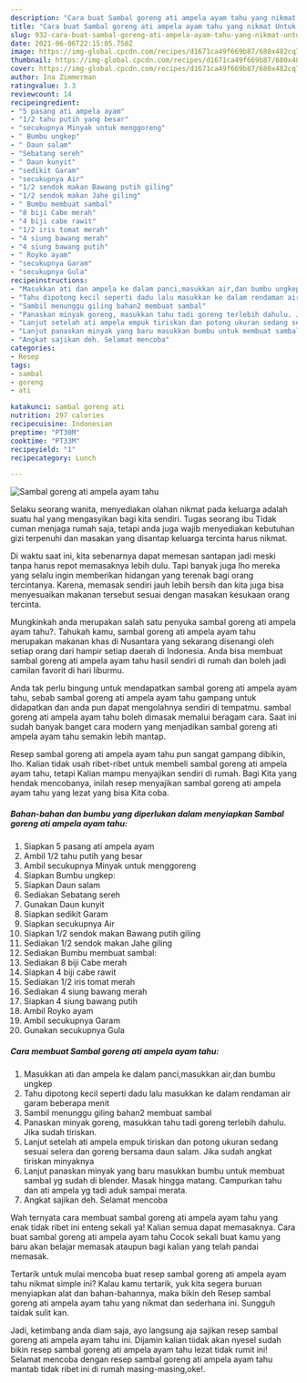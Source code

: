 ```yaml
---
description: "Cara buat Sambal goreng ati ampela ayam tahu yang nikmat Untuk Jualan"
title: "Cara buat Sambal goreng ati ampela ayam tahu yang nikmat Untuk Jualan"
slug: 932-cara-buat-sambal-goreng-ati-ampela-ayam-tahu-yang-nikmat-untuk-jualan
date: 2021-06-06T22:15:05.750Z
image: https://img-global.cpcdn.com/recipes/d1671ca49f669b87/680x482cq70/sambal-goreng-ati-ampela-ayam-tahu-foto-resep-utama.jpg
thumbnail: https://img-global.cpcdn.com/recipes/d1671ca49f669b87/680x482cq70/sambal-goreng-ati-ampela-ayam-tahu-foto-resep-utama.jpg
cover: https://img-global.cpcdn.com/recipes/d1671ca49f669b87/680x482cq70/sambal-goreng-ati-ampela-ayam-tahu-foto-resep-utama.jpg
author: Ina Zimmerman
ratingvalue: 3.3
reviewcount: 14
recipeingredient:
- "5 pasang ati ampela ayam"
- "1/2 tahu putih yang besar"
- "secukupnya Minyak untuk menggoreng"
- " Bumbu ungkep"
- " Daun salam"
- "Sebatang sereh"
- " Daun kunyit"
- "sedikit Garam"
- "secukupnya Air"
- "1/2 sendok makan Bawang putih giling"
- "1/2 sendok makan Jahe giling"
- " Bumbu membuat sambal"
- "8 biji Cabe merah"
- "4 biji cabe rawit"
- "1/2 iris tomat merah"
- "4 siung bawang merah"
- "4 siung bawang putih"
- " Royko ayam"
- "secukupnya Garam"
- "secukupnya Gula"
recipeinstructions:
- "Masukkan ati dan ampela ke dalam panci,masukkan air,dan bumbu ungkep"
- "Tahu dipotong kecil seperti dadu lalu masukkan ke dalam rendaman air garam beberapa menit"
- "Sambil menunggu giling bahan2 membuat sambal"
- "Panaskan minyak goreng, masukkan tahu tadi goreng terlebih dahulu. Jika sudah tiriskan."
- "Lanjut setelah ati ampela empuk tiriskan dan potong ukuran sedang sesuai selera dan goreng bersama daun salam. Jika sudah angkat tiriskan minyaknya"
- "Lanjut panaskan minyak yang baru masukkan bumbu untuk membuat sambal yg sudah di blender. Masak hingga matang. Campurkan tahu dan ati ampela yg tadi aduk sampai merata."
- "Angkat sajikan deh. Selamat mencoba"
categories:
- Resep
tags:
- sambal
- goreng
- ati

katakunci: sambal goreng ati 
nutrition: 297 calories
recipecuisine: Indonesian
preptime: "PT30M"
cooktime: "PT33M"
recipeyield: "1"
recipecategory: Lunch

---
```



![Sambal goreng ati ampela ayam tahu](https://img-global.cpcdn.com/recipes/d1671ca49f669b87/680x482cq70/sambal-goreng-ati-ampela-ayam-tahu-foto-resep-utama.jpg)

Selaku seorang wanita, menyediakan olahan nikmat pada keluarga adalah suatu hal yang mengasyikan bagi kita sendiri. Tugas seorang ibu Tidak cuman menjaga rumah saja, tetapi anda juga wajib menyediakan kebutuhan gizi terpenuhi dan masakan yang disantap keluarga tercinta harus nikmat.

Di waktu  saat ini, kita sebenarnya dapat memesan santapan jadi meski tanpa harus repot memasaknya lebih dulu. Tapi banyak juga lho mereka yang selalu ingin memberikan hidangan yang terenak bagi orang tercintanya. Karena, memasak sendiri jauh lebih bersih dan kita juga bisa menyesuaikan makanan tersebut sesuai dengan masakan kesukaan orang tercinta. 



Mungkinkah anda merupakan salah satu penyuka sambal goreng ati ampela ayam tahu?. Tahukah kamu, sambal goreng ati ampela ayam tahu merupakan makanan khas di Nusantara yang sekarang disenangi oleh setiap orang dari hampir setiap daerah di Indonesia. Anda bisa membuat sambal goreng ati ampela ayam tahu hasil sendiri di rumah dan boleh jadi camilan favorit di hari liburmu.

Anda tak perlu bingung untuk mendapatkan sambal goreng ati ampela ayam tahu, sebab sambal goreng ati ampela ayam tahu gampang untuk didapatkan dan anda pun dapat mengolahnya sendiri di tempatmu. sambal goreng ati ampela ayam tahu boleh dimasak memalui beragam cara. Saat ini sudah banyak banget cara modern yang menjadikan sambal goreng ati ampela ayam tahu semakin lebih mantap.

Resep sambal goreng ati ampela ayam tahu pun sangat gampang dibikin, lho. Kalian tidak usah ribet-ribet untuk membeli sambal goreng ati ampela ayam tahu, tetapi Kalian mampu menyajikan sendiri di rumah. Bagi Kita yang hendak mencobanya, inilah resep menyajikan sambal goreng ati ampela ayam tahu yang lezat yang bisa Kita coba.

<!--inarticleads1-->

##### Bahan-bahan dan bumbu yang diperlukan dalam menyiapkan Sambal goreng ati ampela ayam tahu:

1. Siapkan 5 pasang ati ampela ayam
1. Ambil 1/2 tahu putih yang besar
1. Ambil secukupnya Minyak untuk menggoreng
1. Siapkan  Bumbu ungkep:
1. Siapkan  Daun salam
1. Sediakan Sebatang sereh
1. Gunakan  Daun kunyit
1. Siapkan sedikit Garam
1. Siapkan secukupnya Air
1. Siapkan 1/2 sendok makan Bawang putih giling
1. Sediakan 1/2 sendok makan Jahe giling
1. Sediakan  Bumbu membuat sambal:
1. Sediakan 8 biji Cabe merah
1. Siapkan 4 biji cabe rawit
1. Sediakan 1/2 iris tomat merah
1. Sediakan 4 siung bawang merah
1. Siapkan 4 siung bawang putih
1. Ambil  Royko ayam
1. Ambil secukupnya Garam
1. Gunakan secukupnya Gula




<!--inarticleads2-->

##### Cara membuat Sambal goreng ati ampela ayam tahu:

1. Masukkan ati dan ampela ke dalam panci,masukkan air,dan bumbu ungkep
1. Tahu dipotong kecil seperti dadu lalu masukkan ke dalam rendaman air garam beberapa menit
1. Sambil menunggu giling bahan2 membuat sambal
1. Panaskan minyak goreng, masukkan tahu tadi goreng terlebih dahulu. Jika sudah tiriskan.
1. Lanjut setelah ati ampela empuk tiriskan dan potong ukuran sedang sesuai selera dan goreng bersama daun salam. Jika sudah angkat tiriskan minyaknya
1. Lanjut panaskan minyak yang baru masukkan bumbu untuk membuat sambal yg sudah di blender. Masak hingga matang. Campurkan tahu dan ati ampela yg tadi aduk sampai merata.
1. Angkat sajikan deh. Selamat mencoba




Wah ternyata cara membuat sambal goreng ati ampela ayam tahu yang enak tidak ribet ini enteng sekali ya! Kalian semua dapat memasaknya. Cara buat sambal goreng ati ampela ayam tahu Cocok sekali buat kamu yang baru akan belajar memasak ataupun bagi kalian yang telah pandai memasak.

Tertarik untuk mulai mencoba buat resep sambal goreng ati ampela ayam tahu nikmat simple ini? Kalau kamu tertarik, yuk kita segera buruan menyiapkan alat dan bahan-bahannya, maka bikin deh Resep sambal goreng ati ampela ayam tahu yang nikmat dan sederhana ini. Sungguh taidak sulit kan. 

Jadi, ketimbang anda diam saja, ayo langsung aja sajikan resep sambal goreng ati ampela ayam tahu ini. Dijamin kalian tiidak akan nyesel sudah bikin resep sambal goreng ati ampela ayam tahu lezat tidak rumit ini! Selamat mencoba dengan resep sambal goreng ati ampela ayam tahu mantab tidak ribet ini di rumah masing-masing,oke!.

